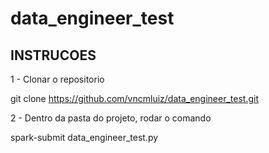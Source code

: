 # data_engineer_test

## INSTRUCOES

1 - Clonar o repositorio

git clone https://github.com/vncmluiz/data_engineer_test.git

2 - Dentro da pasta do projeto, rodar o comando

spark-submit data_engineer_test.py